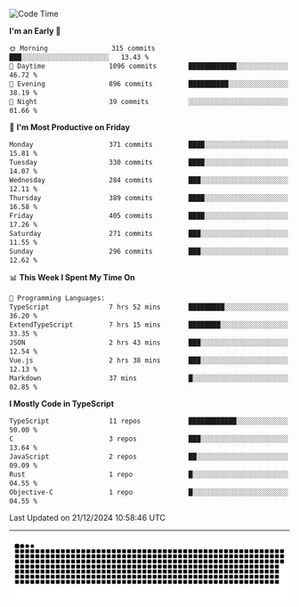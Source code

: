 <!--
<picture>
  <source
    srcset="https://github-readme-stats.vercel.app/api?username=kevinxft&show_icons=true&theme=dark"
    media="(prefers-color-scheme: dark)"
  />
  <source
    srcset="https://github-readme-stats.vercel.app/api?username=kevinxft&show_icons=true"
    media="(prefers-color-scheme: light), (prefers-color-scheme: no-preference)"
  />
  <img src="https://github-readme-stats.vercel.app/api?username=kevinxft&show_icons=true" />
</picture>
-->

<!--START_SECTION:waka-->
![Code Time](http://img.shields.io/badge/Code%20Time-2%2C907%20hrs%2051%20mins-blue)

**I'm an Early 🐤** 

```text
🌞 Morning                315 commits         ███░░░░░░░░░░░░░░░░░░░░░░   13.43 % 
🌆 Daytime                1096 commits        ████████████░░░░░░░░░░░░░   46.72 % 
🌃 Evening                896 commits         ██████████░░░░░░░░░░░░░░░   38.19 % 
🌙 Night                  39 commits          ░░░░░░░░░░░░░░░░░░░░░░░░░   01.66 % 
```
📅 **I'm Most Productive on Friday** 

```text
Monday                   371 commits         ████░░░░░░░░░░░░░░░░░░░░░   15.81 % 
Tuesday                  330 commits         ████░░░░░░░░░░░░░░░░░░░░░   14.07 % 
Wednesday                284 commits         ███░░░░░░░░░░░░░░░░░░░░░░   12.11 % 
Thursday                 389 commits         ████░░░░░░░░░░░░░░░░░░░░░   16.58 % 
Friday                   405 commits         ████░░░░░░░░░░░░░░░░░░░░░   17.26 % 
Saturday                 271 commits         ███░░░░░░░░░░░░░░░░░░░░░░   11.55 % 
Sunday                   296 commits         ███░░░░░░░░░░░░░░░░░░░░░░   12.62 % 
```


📊 **This Week I Spent My Time On** 

```text
💬 Programming Languages: 
TypeScript               7 hrs 52 mins       █████████░░░░░░░░░░░░░░░░   36.20 % 
ExtendTypeScript         7 hrs 15 mins       ████████░░░░░░░░░░░░░░░░░   33.35 % 
JSON                     2 hrs 43 mins       ███░░░░░░░░░░░░░░░░░░░░░░   12.54 % 
Vue.js                   2 hrs 38 mins       ███░░░░░░░░░░░░░░░░░░░░░░   12.13 % 
Markdown                 37 mins             █░░░░░░░░░░░░░░░░░░░░░░░░   02.85 % 
```

**I Mostly Code in TypeScript** 

```text
TypeScript               11 repos            ████████████░░░░░░░░░░░░░   50.00 % 
C                        3 repos             ███░░░░░░░░░░░░░░░░░░░░░░   13.64 % 
JavaScript               2 repos             ██░░░░░░░░░░░░░░░░░░░░░░░   09.09 % 
Rust                     1 repo              █░░░░░░░░░░░░░░░░░░░░░░░░   04.55 % 
Objective-C              1 repo              █░░░░░░░░░░░░░░░░░░░░░░░░   04.55 % 
```




 Last Updated on 21/12/2024 10:58:46 UTC
<!--END_SECTION:waka-->

---

<picture>
  <source media="(prefers-color-scheme: dark)" srcset="https://raw.githubusercontent.com/kevinxft/kevinxft/output/github-contribution-grid-snake-dark.svg">
  <source media="(prefers-color-scheme: light)" srcset="https://raw.githubusercontent.com/kevinxft/kevinxft/output/github-contribution-grid-snake.svg">
  <img alt="github contribution grid snake animation" src="https://raw.githubusercontent.com/kevinxft/kevinxft/output/github-contribution-grid-snake.svg">
</picture>